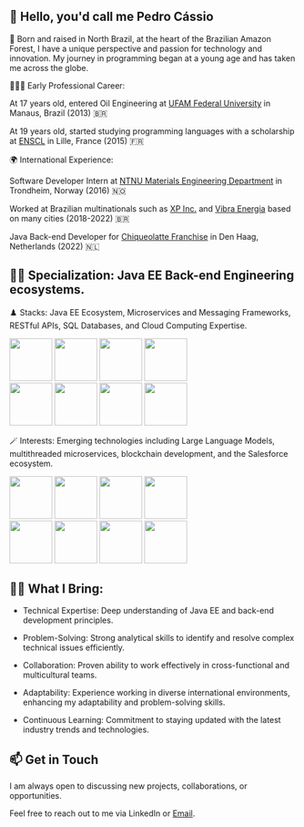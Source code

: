 👋 Hello, you'd call me Pedro Cássio
-
🌱 Born and raised in North Brazil, at the heart of the Brazilian Amazon Forest, I have a unique perspective and passion for technology and innovation. My journey in programming began at a young age and has taken me across the globe.

👨🏾‍🎓 Early Professional Career:

At 17 years old, entered Oil Engineering at [UFAM Federal University](https://ufam.edu.br/) in Manaus, Brazil (2013) 🇧🇷

At 19 years old, started studying programming languages with a scholarship at [ENSCL](https://www.ensc-lille.fr/fr/) in Lille, France (2015) 🇫🇷
  
🌍 International Experience:

Software Developer Intern at [NTNU Materials Engineering Department](https://www.ntnu.edu/ima) in Trondheim, Norway (2016) 🇳🇴

Worked at Brazilian multinationals such as [XP Inc.](https://www.xpi.com.br/) and [Vibra Energia](https://www.vibraenergia.com.br/) based on many cities (2018-2022) 🇧🇷

Java Back-end Developer for [Chiqueolatte Franchise](https://chiqueolatte.com/) in Den Haag, Netherlands (2022) 🇳🇱

🫶🏿 Specialization: Java EE Back-end Engineering ecosystems.
-
♟️ Stacks: Java EE Ecosystem, Microservices and Messaging Frameworks, RESTful APIs, SQL Databases, and Cloud Computing Expertise.

<div display= "inline" >
<img width='75' height='75' src="https://cdn.jsdelivr.net/gh/devicons/devicon@latest/icons/java/java-original-wordmark.svg" />   
<img width='75' height='75' src="https://cdn.jsdelivr.net/gh/devicons/devicon@latest/icons/spring/spring-original-wordmark.svg" />   
<img width='75' height='75' src="https://cdn.jsdelivr.net/gh/devicons/devicon@latest/icons/quarkus/quarkus-original.svg" />
<img width='75' height='75' src="https://cdn.jsdelivr.net/gh/devicons/devicon@latest/icons/hibernate/hibernate-original-wordmark.svg" />
</div>

<div display= "inline" >
<img width='75' height='75' src="https://cdn.jsdelivr.net/gh/devicons/devicon@latest/icons/apachekafka/apachekafka-original-wordmark.svg" />
<img width='75' height='75' src="https://cdn.jsdelivr.net/gh/devicons/devicon@latest/icons/postgresql/postgresql-original-wordmark.svg" />
<img width='75' height='75' src="https://cdn.jsdelivr.net/gh/devicons/devicon@latest/icons/amazonwebservices/amazonwebservices-original-wordmark.svg" />
<img width='75' height='75' src="https://cdn.jsdelivr.net/gh/devicons/devicon@latest/icons/googlecloud/googlecloud-original-wordmark.svg" />
</div>



🪄 Interests: Emerging technologies including Large Language Models, multithreaded microservices, blockchain development, and the Salesforce ecosystem.

<div display="inline">
<img width='75' height='75' src="https://cdn.jsdelivr.net/gh/devicons/devicon@latest/icons/python/python-original-wordmark.svg" />
<img width='75' height='75' src="https://cdn.jsdelivr.net/gh/devicons/devicon@latest/icons/go/go-original-wordmark.svg" />
<img width='75' height='75' src="https://cdn.jsdelivr.net/gh/devicons/devicon@latest/icons/solidity/solidity-original.svg" />
<img width='75' height='75' src="https://cdn.jsdelivr.net/gh/devicons/devicon@latest/icons/salesforce/salesforce-original.svg" />
          

          
</div>
<div display="inline">
<img width='75' height='75'src="https://cdn.jsdelivr.net/gh/devicons/devicon@latest/icons/anaconda/anaconda-original-wordmark.svg" />    
<img width='75' height='75' src="https://cdn.jsdelivr.net/gh/devicons/devicon@latest/icons/django/django-plain-wordmark.svg" />
<img width='75' height='75' src="https://cdn.jsdelivr.net/gh/devicons/devicon@latest/icons/pytorch/pytorch-original-wordmark.svg" />
<img width='75' height='75' src="https://cdn.jsdelivr.net/gh/devicons/devicon@latest/icons/tensorflow/tensorflow-original-wordmark.svg" /> 
</div>

🥷🏼 What I Bring:
-

  - Technical Expertise: Deep understanding of Java EE and back-end development principles.
    
  - Problem-Solving: Strong analytical skills to identify and resolve complex technical issues efficiently.

  - Collaboration: Proven ability to work effectively in cross-functional and multicultural teams.
    
  - Adaptability: Experience working in diverse international environments, enhancing my adaptability and problem-solving skills.
  
  - Continuous Learning: Commitment to staying updated with the latest industry trends and technologies.


📫 Get in Touch
-
I am always open to discussing new projects, collaborations, or opportunities.

Feel free to reach out to me via LinkedIn or [Email](amorimpedrocassio@hotmail.com).
